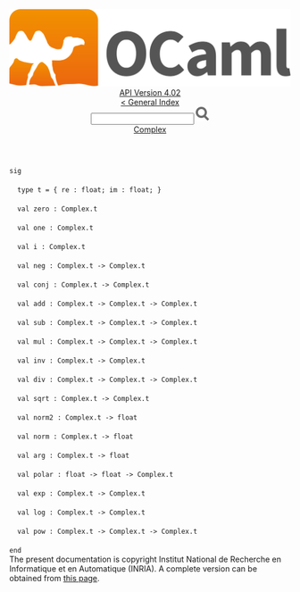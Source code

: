 <!-- ((! set title API !)) ((! set documentation !)) ((! set api !)) ((! set nobreadcrumb !)) -->
<div class="api"><header><nav class="toc brand"><a class="brand" href="https://ocaml.org/"><img src="colour-logo-gray.svg" class="svg" alt="OCaml"></a></nav><nav class="toc"><div class="toc_version"><a href="/docs" id="version-select">API Version 4.02</a></div><a href="index.html">&lt; General Index</a><div class="api_search"><input type="text" name="apisearch" id="api_search" oninput="mySearch(false);" onkeypress="this.oninput();" onclick="this.oninput();" onpaste="this.oninput();">
<img src="search_icon.svg" alt="Search" class="svg" onclick="mySearch(false)"></div>
<div id="search_results"></div><div class="toc_title"><a href="Complex.html">Complex</a></div><ul></ul></nav></header>
<code class="code"><span class="keyword">sig</span><br>
&nbsp;&nbsp;<span class="keyword">type</span>&nbsp;t&nbsp;=&nbsp;{&nbsp;re&nbsp;:&nbsp;float;&nbsp;im&nbsp;:&nbsp;float;&nbsp;}<br>
&nbsp;&nbsp;<span class="keyword">val</span>&nbsp;zero&nbsp;:&nbsp;<span class="constructor">Complex</span>.t<br>
&nbsp;&nbsp;<span class="keyword">val</span>&nbsp;one&nbsp;:&nbsp;<span class="constructor">Complex</span>.t<br>
&nbsp;&nbsp;<span class="keyword">val</span>&nbsp;i&nbsp;:&nbsp;<span class="constructor">Complex</span>.t<br>
&nbsp;&nbsp;<span class="keyword">val</span>&nbsp;neg&nbsp;:&nbsp;<span class="constructor">Complex</span>.t&nbsp;<span class="keywordsign">-&gt;</span>&nbsp;<span class="constructor">Complex</span>.t<br>
&nbsp;&nbsp;<span class="keyword">val</span>&nbsp;conj&nbsp;:&nbsp;<span class="constructor">Complex</span>.t&nbsp;<span class="keywordsign">-&gt;</span>&nbsp;<span class="constructor">Complex</span>.t<br>
&nbsp;&nbsp;<span class="keyword">val</span>&nbsp;add&nbsp;:&nbsp;<span class="constructor">Complex</span>.t&nbsp;<span class="keywordsign">-&gt;</span>&nbsp;<span class="constructor">Complex</span>.t&nbsp;<span class="keywordsign">-&gt;</span>&nbsp;<span class="constructor">Complex</span>.t<br>
&nbsp;&nbsp;<span class="keyword">val</span>&nbsp;sub&nbsp;:&nbsp;<span class="constructor">Complex</span>.t&nbsp;<span class="keywordsign">-&gt;</span>&nbsp;<span class="constructor">Complex</span>.t&nbsp;<span class="keywordsign">-&gt;</span>&nbsp;<span class="constructor">Complex</span>.t<br>
&nbsp;&nbsp;<span class="keyword">val</span>&nbsp;mul&nbsp;:&nbsp;<span class="constructor">Complex</span>.t&nbsp;<span class="keywordsign">-&gt;</span>&nbsp;<span class="constructor">Complex</span>.t&nbsp;<span class="keywordsign">-&gt;</span>&nbsp;<span class="constructor">Complex</span>.t<br>
&nbsp;&nbsp;<span class="keyword">val</span>&nbsp;inv&nbsp;:&nbsp;<span class="constructor">Complex</span>.t&nbsp;<span class="keywordsign">-&gt;</span>&nbsp;<span class="constructor">Complex</span>.t<br>
&nbsp;&nbsp;<span class="keyword">val</span>&nbsp;div&nbsp;:&nbsp;<span class="constructor">Complex</span>.t&nbsp;<span class="keywordsign">-&gt;</span>&nbsp;<span class="constructor">Complex</span>.t&nbsp;<span class="keywordsign">-&gt;</span>&nbsp;<span class="constructor">Complex</span>.t<br>
&nbsp;&nbsp;<span class="keyword">val</span>&nbsp;sqrt&nbsp;:&nbsp;<span class="constructor">Complex</span>.t&nbsp;<span class="keywordsign">-&gt;</span>&nbsp;<span class="constructor">Complex</span>.t<br>
&nbsp;&nbsp;<span class="keyword">val</span>&nbsp;norm2&nbsp;:&nbsp;<span class="constructor">Complex</span>.t&nbsp;<span class="keywordsign">-&gt;</span>&nbsp;float<br>
&nbsp;&nbsp;<span class="keyword">val</span>&nbsp;norm&nbsp;:&nbsp;<span class="constructor">Complex</span>.t&nbsp;<span class="keywordsign">-&gt;</span>&nbsp;float<br>
&nbsp;&nbsp;<span class="keyword">val</span>&nbsp;arg&nbsp;:&nbsp;<span class="constructor">Complex</span>.t&nbsp;<span class="keywordsign">-&gt;</span>&nbsp;float<br>
&nbsp;&nbsp;<span class="keyword">val</span>&nbsp;polar&nbsp;:&nbsp;float&nbsp;<span class="keywordsign">-&gt;</span>&nbsp;float&nbsp;<span class="keywordsign">-&gt;</span>&nbsp;<span class="constructor">Complex</span>.t<br>
&nbsp;&nbsp;<span class="keyword">val</span>&nbsp;exp&nbsp;:&nbsp;<span class="constructor">Complex</span>.t&nbsp;<span class="keywordsign">-&gt;</span>&nbsp;<span class="constructor">Complex</span>.t<br>
&nbsp;&nbsp;<span class="keyword">val</span>&nbsp;log&nbsp;:&nbsp;<span class="constructor">Complex</span>.t&nbsp;<span class="keywordsign">-&gt;</span>&nbsp;<span class="constructor">Complex</span>.t<br>
&nbsp;&nbsp;<span class="keyword">val</span>&nbsp;pow&nbsp;:&nbsp;<span class="constructor">Complex</span>.t&nbsp;<span class="keywordsign">-&gt;</span>&nbsp;<span class="constructor">Complex</span>.t&nbsp;<span class="keywordsign">-&gt;</span>&nbsp;<span class="constructor">Complex</span>.t<br>
<span class="keyword">end</span></code><div class="copyright">The present documentation is copyright Institut National de Recherche en Informatique et en Automatique (INRIA). A complete version can be obtained from <a href="http://caml.inria.fr/pub/docs/manual-ocaml/">this page</a>.</div></div>